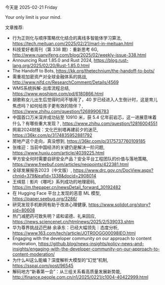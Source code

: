 今天是 2025-02-21 Friday

Your only limit is your mind.

文章推荐:
- 行为正则化与顺序策略优化结合的离线多智能体学习算法, https://tech.meituan.com/2025/02/21/marl-in-meituan.html
- 科技爱好者周刊（第 338 期）：重新思考 6G, http://www.ruanyifeng.com/blog/2025/02/weekly-issue-338.html
- Announcing Rust 1.85.0 and Rust 2024, https://blog.rust-lang.org/2025/02/20/Rust-1.85.0.html
- The Handoff to Bots, https://kk.org/thetechnium/the-handoff-to-bots/
- 需重视加密资产对全球金融体系的挑战, http://www.nifd.cn/ResearchComment/Details/4569
- WMS系统拆解-出库流程总结, https://www.woshipm.com/pd/6180866.html
- 胡歌称女儿出生后觉得时间不够用了，40 岁已经进入人生倒计时，这是育儿焦虑吗？如何给孩子更有效的陪伴？, https://www.zhihu.com/question/12689906783
- 中国首口万米深井成功钻至 10910 米，获 5.4 亿年前岩芯，这一进展意味着什么？有哪些重大发现？, https://www.zhihu.com/question/12816004551
- 网易2024财报：文化巴别塔再建前夕的迷茫, https://36kr.com/p/3174835952881792
- 房地产这个走向，真没想到, https://36kr.com/p/3175737760109185
- 张维迎：当前中国经济的关键仍是解决一阶问题, https://www.huxiu.com/article/4039225.html
- 甲方安全何时需要自研安全产品？安全平台工程团队的价值与落地策略, https://www.freebuf.com/articles/neopoints/422381.html
- 全球发展报告2023（中文版）, https://www.drc.gov.cn/DocView.aspx?chnid=379&leafid=1338&docid=2908014
- 王缉慈｜影片《哪吒》系列成功的地理密码, https://m.thepaper.cn/newsDetail_forward_30192482
- 在 Hugging Face 平台上发现的恶意 ML 模型, https://paper.seebug.org/3286/
- 研究发现手机断网有助于改进心理健康, https://www.solidot.org/story?sid=80608
- 热门减肥药可致失明？诺和诺德、礼来回应, https://news.sciencenet.cn/htmlnews/2025/2/539033.shtm
- 华为尊界挑战迈巴赫 余承东：已经大幅领先｜态度分析, https://www.163.com/tech/article/JOTR0OGG00098IEO.html
- Engaging with the developer community on our approach to content moderation, https://github.blog/news-insights/policy-news-and-insights/engaging-with-the-developer-community-on-our-approach-to-content-moderation/
- 为什么AI这么能编？深度解析大模型的“幻觉”机制, https://sspai.com/post/96545
- 解码地方“新春第一会”：从三组关系看高质量发展新势能, http://finance.people.com.cn/n1/2025/0221/c1004-40422999.html
